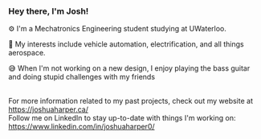### Hey there, I'm Josh! 

⚙️ I'm a Mechatronics Engineering student studying at UWaterloo. <br>

🚀 My interests include vehicle automation, electrification, and all things aerospace. <br>

😅 When I'm not working on a new design, I enjoy playing the bass guitar and doing stupid challenges with my friends 

<br> For more information related to my past projects, check out my website at https://joshuaharper.ca/
<br> Follow me on LinkedIn to stay up-to-date with things I'm working on: https://www.linkedin.com/in/joshuaharper0/
